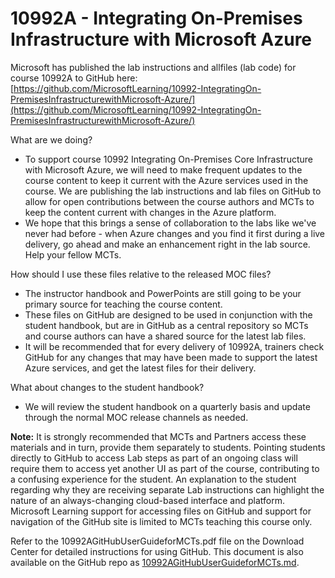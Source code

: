 # 10992A - Integrating On-Premises Infrastructure with Microsoft Azure

Microsoft has published the lab instructions and allfiles (lab code) for course 10992A to GitHub here: 
[https://github.com/MicrosoftLearning/10992-IntegratingOn-PremisesInfrastructurewithMicrosoft-Azure/](https://github.com/MicrosoftLearning/10992-IntegratingOn-PremisesInfrastructurewithMicrosoft-Azure/)

What are we doing?
- To support course 10992 Integrating On-Premises Core Infrastructure with Microsoft Azure, we will need to make frequent updates to the course content to keep it current with the Azure services used in the course. We are publishing the lab instructions and lab files on GitHub to allow for open contributions between the course authors and MCTs to keep the content current with changes in the Azure platform.
- We hope that this brings a sense of collaboration to the labs like we've never had before - when Azure changes and you find it first during a live delivery, go ahead and make an enhancement right in the lab source. Help your fellow MCTs.

How should I use these files relative to the released MOC files?
- The instructor handbook and PowerPoints are still going to be your primary source for teaching the course content.
- These files on GitHub are designed to be used in conjunction with the student handbook, but are in GitHub as a central repository so MCTs and course authors can have a shared source for the latest lab files.
- It will be recommended that for every delivery of 10992A, trainers check GitHub for any changes that may have been made to support the latest Azure services, and get the latest files for their delivery.

What about changes to the student handbook?
- We will review the student handbook on a quarterly basis and update through the normal MOC release channels as needed.

**Note:** It is strongly recommended that MCTs and Partners access these materials and in turn, provide them separately to students.  Pointing students directly to GitHub to access Lab steps as part of an ongoing class will require them to access yet another UI as part of the course, contributing to a confusing experience for the student. An explanation to the student regarding why they are receiving separate Lab instructions can highlight the nature of an always-changing cloud-based interface and platform. Microsoft Learning support for accessing files on GitHub and support for navigation of the GitHub site is limited to MCTs teaching this course only.

Refer to the 10992AGitHubUserGuideforMCTs.pdf file on the Download Center for detailed instructions for using GitHub. This document is also available on the GitHub repo as [10992AGitHubUserGuideforMCTs.md](./10992AGitHubUserGuideforMCTs.md).  
